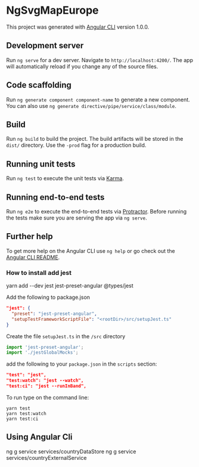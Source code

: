 # NgSvgMapEurope

This project was generated with [Angular CLI](https://github.com/angular/angular-cli) version 1.0.0.

## Development server

Run `ng serve` for a dev server. Navigate to `http://localhost:4200/`. The app will automatically reload if you change any of the source files.

## Code scaffolding

Run `ng generate component component-name` to generate a new component. You can also use `ng generate directive/pipe/service/class/module`.

## Build

Run `ng build` to build the project. The build artifacts will be stored in the `dist/` directory. Use the `-prod` flag for a production build.

## Running unit tests

Run `ng test` to execute the unit tests via [Karma](https://karma-runner.github.io).

## Running end-to-end tests

Run `ng e2e` to execute the end-to-end tests via [Protractor](http://www.protractortest.org/).
Before running the tests make sure you are serving the app via `ng serve`.

## Further help

To get more help on the Angular CLI use `ng help` or go check out the [Angular CLI README](https://github.com/angular/angular-cli/blob/master/README.md).


### How to install add jest
yarn add --dev jest jest-preset-angular @types/jest

Add the following to package.json
```json
"jest": {
  "preset": "jest-preset-angular",
  "setupTestFrameworkScriptFile": "<rootDir>/src/setupJest.ts"
}
```
Create the file `setupJest.ts` in the `/src` directory
```typescript
import 'jest-preset-angular';
import './jestGlobalMocks';
```

add the following to your `package.json` in the `scripts` section:
```json
"test": "jest",
"test:watch": "jest --watch",
"test:ci": "jest --runInBand",
```

To run type on the command line: 
```
yarn test
yarn test:watch
yarn test:ci
```

## Using Angular Cli

ng g service services/countryDataStore
ng g service services/countryExternalService
